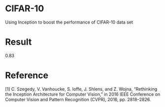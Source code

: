 # CIFAR-10
Using Inception to boost the performance of CIFAR-10 data set

# Result
0.83

# Reference
[1] C. Szegedy, V. Vanhoucke, S. Ioffe, J. Shlens, and Z. Wojna, “Rethinking the Inception Architecture for Computer Vision,” in 2016 IEEE Conference on Computer Vision and Pattern Recognition (CVPR), 2016, pp. 2818–2826.
